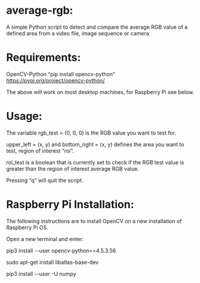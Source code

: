 # average-rgb:
A simple Python script to detect and compare the average RGB value of a defined area from a video file, image sequence or camera.

# Requirements:
OpenCV-Python “pip install opencv-python” 			https://pypi.org/project/opencv-python/

The above will work on most desktop machines, for Raspberry Pi see below.


# Usage:
The variable rgb_test = (0, 0, 0) is the RGB value you want to test for. 

upper_left = (x, y) and bottom_right = (x, y) defines the area you want to test, region of interest “roi”.

roi_test is a boolean that is currently set to check if the RGB test value is greater than the region of interest average RGB value. 

Pressing “q” will quit the script. 


# Raspberry Pi Installation:
The following instructions are to install OpenCV on a new installation of Raspberry Pi OS.

Open a new terminal and enter:

pip3 install --user opencv-python==4.5.3.56

sudo apt-get install libatlas-base-dev

pip3 install --user -U numpy
